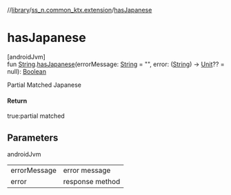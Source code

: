 //[library](../../index.md)/[ss_n.common_ktx.extension](index.md)/[hasJapanese](has-japanese.md)

# hasJapanese

[androidJvm]\
fun [String](https://kotlinlang.org/api/latest/jvm/stdlib/kotlin/-string/index.html).[hasJapanese](has-japanese.md)(errorMessage: [String](https://kotlinlang.org/api/latest/jvm/stdlib/kotlin/-string/index.html) = &quot;&quot;, error: ([String](https://kotlinlang.org/api/latest/jvm/stdlib/kotlin/-string/index.html)) -&gt; [Unit](https://kotlinlang.org/api/latest/jvm/stdlib/kotlin/-unit/index.html)?? = null): [Boolean](https://kotlinlang.org/api/latest/jvm/stdlib/kotlin/-boolean/index.html)

Partial Matched Japanese

#### Return

true:partial matched

## Parameters

androidJvm

| | |
|---|---|
| errorMessage | error message |
| error | response method |
